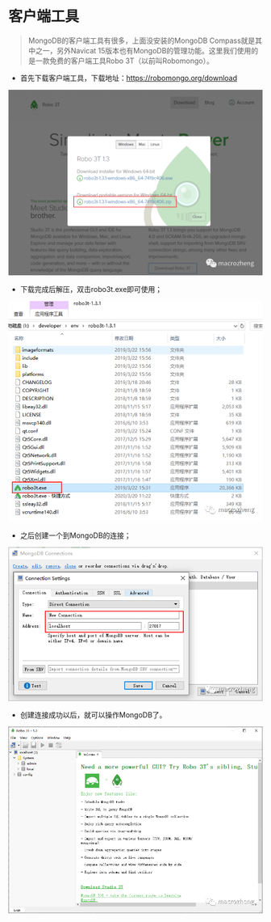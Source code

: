 # 客户端工具

>  MongoDB的客户端工具有很多，上面没安装的MongoDB Compass就是其中之一，另外Navicat 15版本也有MongoDB的管理功能。这里我们使用的是一款免费的客户端工具Robo 3T（以前叫Robomongo）。

* 首先下载客户端工具，下载地址：https://robomongo.org/download

![644png](images/644png.png)

* 下载完成后解压，双击robo3t.exe即可使用；

![645.png](images/645.png)

* 之后创建一个到MongoDB的连接；

![646.png](images/646.png)

* 创建连接成功以后，就可以操作MongoDB了。

![647.png](images/647.png)
